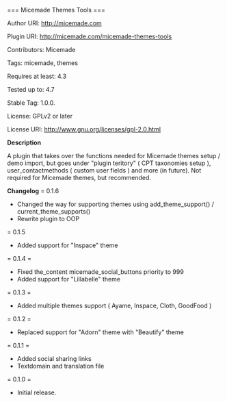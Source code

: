 === Micemade Themes Tools ===

Author URI: http://micemade.com

Plugin URI: http://micemade.com/micemade-themes-tools

Contributors: Micemade

Tags: micemade, themes

Requires at least: 4.3

Tested up to: 4.7

Stable Tag: 1.0.0.

License: GPLv2 or later

License URI: http://www.gnu.org/licenses/gpl-2.0.html


**Description**

A plugin that takes over the functions needed for Micemade themes setup / demo import, but goes under "plugin teritory" ( CPT taxonomies setup ), user_contactmethods ( custom user fields ) and more (in future). Not required for Micemade themes, but recommended.

**Changelog**
= 0.1.6
* Changed the way for supporting themes using add_theme_support() / current_theme_supports()
* Rewrite plugin to OOP

= 0.1.5 
* Added support for "Inspace" theme

= 0.1.4 =
* Fixed the_content micemade_social_buttons priority to 999
* Added support for "Lillabelle" theme

= 0.1.3 =

* Added multiple themes support ( Ayame, Inspace, Cloth, GoodFood )

= 0.1.2 = 

* Replaced support for "Adorn" theme with "Beautify" theme

= 0.1.1 = 

* Added social sharing links
* Textdomain and translation file

= 0.1.0 =

* Initial release.